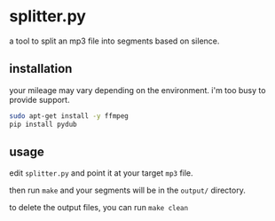 # splitter.py
a tool to split an mp3 file into segments based on silence.

## installation
your mileage may vary depending on the environment. i'm too busy to provide support.

```bash
sudo apt-get install -y ffmpeg
pip install pydub
```

## usage
edit `splitter.py` and point it at your target `mp3` file.

then run `make` and your segments will be in the `output/` directory.

to delete the output files, you can run `make clean`
